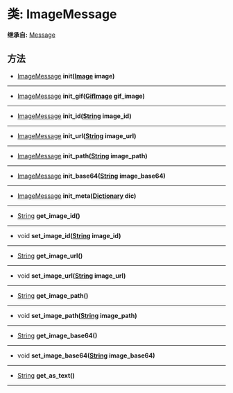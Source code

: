 # 类: ImageMessage  
  
**继承自:** [Message](Message.md)  
  
## 方法 
  
- [ImageMessage](ImageMessage.md) **init([Image](https://docs.godotengine.org/en/latest/classes/class_image.html) image)**  
  
---  
  
- [ImageMessage](ImageMessage.md) **init_gif([GifImage](GifImage.md) gif_image)**  
  
---  
  
- [ImageMessage](ImageMessage.md) **init_id([String](https://docs.godotengine.org/en/latest/classes/class_string.html) image_id)**  
  
---  
  
- [ImageMessage](ImageMessage.md) **init_url([String](https://docs.godotengine.org/en/latest/classes/class_string.html) image_url)**  
  
---  
  
- [ImageMessage](ImageMessage.md) **init_path([String](https://docs.godotengine.org/en/latest/classes/class_string.html) image_path)**  
  
---  
  
- [ImageMessage](ImageMessage.md) **init_base64([String](https://docs.godotengine.org/en/latest/classes/class_string.html) image_base64)**  
  
---  
  
- [ImageMessage](ImageMessage.md) **init_meta([Dictionary](https://docs.godotengine.org/en/latest/classes/class_dictionary.html) dic)**  
  
---  
  
- [String](https://docs.godotengine.org/en/latest/classes/class_string.html) **get_image_id()**  
  
---  
  
- void **set_image_id([String](https://docs.godotengine.org/en/latest/classes/class_string.html) image_id)**  
  
---  
  
- [String](https://docs.godotengine.org/en/latest/classes/class_string.html) **get_image_url()**  
  
---  
  
- void **set_image_url([String](https://docs.godotengine.org/en/latest/classes/class_string.html) image_url)**  
  
---  
  
- [String](https://docs.godotengine.org/en/latest/classes/class_string.html) **get_image_path()**  
  
---  
  
- void **set_image_path([String](https://docs.godotengine.org/en/latest/classes/class_string.html) image_path)**  
  
---  
  
- [String](https://docs.godotengine.org/en/latest/classes/class_string.html) **get_image_base64()**  
  
---  
  
- void **set_image_base64([String](https://docs.godotengine.org/en/latest/classes/class_string.html) image_base64)**  
  
---  
  
- [String](https://docs.godotengine.org/en/latest/classes/class_string.html) **get_as_text()**  
  
---  
  

